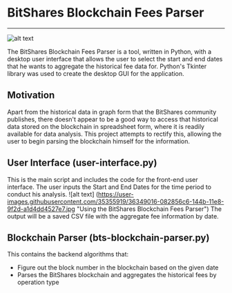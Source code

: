 # BitShares Blockchain Fees Parser
---
![alt text](https://user-images.githubusercontent.com/35355919/36348990-680b4e46-144a-11e8-9c4b-3e6072d8ea01.jpg "User Interface for the BitShares Blockchain Fees Parser")

The BitShares Blockchain Fees Parser is a tool, written in Python, with a desktop user interface that allows the user to select the start and end dates that he wants to aggregate the historical fee data for. Python's Tkinter library was used to create the desktop GUI for the application. 

## Motivation
Apart from the historical data in graph form that the BitShares community publishes, there doesn't appear to be a good way to access that historical data stored on the blockchain in spreadsheet form, where it is readily available for data analysis. This project attempts to rectify this, allowing the user to begin parsing the blockchain himself for the information.

## User Interface (user-interface.py)
This is the main script and includes the code for the front-end user interface. The user inputs the Start and End Dates for the time period to conduct his analysis. 
![alt text] (https://user-images.githubusercontent.com/35355919/36349016-082856c6-144b-11e8-9f2d-a1d4dd4527e7.jpg "Using the BitShares Blockchain Fees Parser")
The output will be a saved CSV file with the aggregate fee information by date.

## Blockchain Parser (bts-blockchain-parser.py)
This contains the backend algorithms that:
* Figure out the block number in the blockchain based on the given date
* Parses the BitShares blockchain and aggregates the historical fees by operation type
